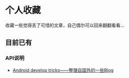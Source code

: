 # 个人收藏

收藏一些觉得丢了可惜的文章，自己偶尔可以回来翻翻看看...

## 目前已有

### API说明

- [Android develop tricks——整理自国外的一些Blog](http://blog.csdn.net/eclipsexys/article/details/45190921)